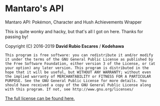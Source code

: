 # Mantaro's API
Mantaro API: Pokémon, Character and Hush Achievements Wrapper

This is quite wonky and hacky, but that's all I got on here. Thanks for passing by!

Copyright (C) 2016-2019 **David Rubio Escares** / **Kodehawa**

```
This program is free software: you can redistribute it and/or modify it under the terms of the GNU General Public License as published by the Free Software Foundation, either version 3 of the License, or (at your option) any later version. This program is distributed in the hope that it will be useful, but WITHOUT ANY WARRANTY; without even the implied warranty of MERCHANTABILITY or FITNESS FOR A PARTICULAR PURPOSE. See the GNU General Public License for more details. You should have received a copy of the GNU General Public License along with this program. If not, see http://www.gnu.org/licenses/
```  

[The full license can be found here.](https://github.com/Kodehawa/mantaro-api/blob/master/LICENSE)
